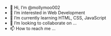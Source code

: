 - 👋 Hi, I’m @mollymoo002
- 👀 I’m interested in Web Development
- 🌱 I’m currently learning HTML, CSS, JavaScript
- 💞️ I’m looking to collaborate on ...
- 📫 How to reach me ...

<!---
mollymoo002/mollymoo002 is a ✨ special ✨ repository because its `README.md` (this file) appears on your GitHub profile.
You can click the Preview link to take a look at your changes.
--->
